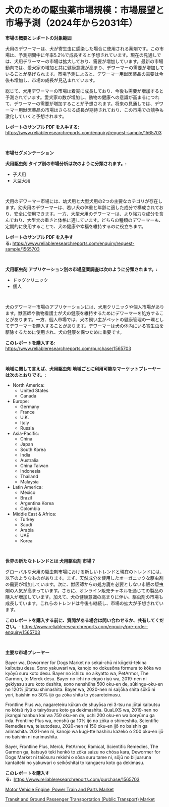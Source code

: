 <p><h1>犬のための駆虫薬市場規模：市場展望と市場予測（2024年から2031年）</h1></p><p><strong>市場の概要とレポートの対象範囲</strong></p>
<p><p>犬用のデワーマーは、犬が寄生虫に感染した場合に使用される薬剤です。この市場は、予測期間中に年率5.2％で成長すると予想されています。現在の見通しでは、犬用デワーマーの市場は拡大しており、需要が増加しています。最新の市場動向では、愛犬家の増加と共に健康意識が高まり、デワーマーの需要が増加していることが挙げられます。市場予測によると、デワーマー用獣医薬品の需要は今後も増加し、市場の成長が見込まれています。</p><p>総じて、犬用デワーマーの市場は着実に成長しており、今後も需要が増加すると予測されています。愛犬家の数が増加し、動物の健康への意識が高まるにつれて、デワーマーの需要が増加することが予想されます。将来の見通しでは、デワーマー用獣医薬品の市場はさらなる成長が期待されており、この市場での競争も激化していくと予想されます。</p></p>
<p><strong>レポートのサンプル PDF を入手する:</strong> <a href="https://www.reliableresearchreports.com/enquiry/request-sample/1565703">https://www.reliableresearchreports.com/enquiry/request-sample/1565703</a></p>
<p>&nbsp;</p>
<p><strong>市場セグメンテーション</strong></p>
<p><strong>犬用駆虫剤 タイプ別の市場分析は次のように分類されます。:</strong></p>
<p><ul><li>子犬用</li><li>大型犬用</li></ul></p>
<p>&nbsp;</p>
<p><p>犬用のデワーマー市場には、幼犬用と大型犬用の2つの主要なカテゴリが存在します。幼犬用のデワーマーは、若い犬の体重と年齢に適した成分で構成されており、安全に使用できます。一方、大型犬用のデワーマーは、より強力な成分を含んでおり、大型犬の重さと体格に適しています。どちらの種類のデワーマーも、定期的に使用することで、犬の健康や幸福を維持するのに役立ちます。</p></p>
<p><strong>レポートのサンプル PDF を入手する:</strong>&nbsp;<a href="https://www.reliableresearchreports.com/enquiry/request-sample/1565703">https://www.reliableresearchreports.com/enquiry/request-sample/1565703</a></p>
<p>&nbsp;</p>
<p><strong> 犬用駆虫剤 アプリケーション別の市場産業調査は次のように分類されます。:</strong></p>
<p><ul><li>ドッグクリニック</li><li>個人</li></ul></p>
<p>&nbsp;</p>
<p><p>犬のデワーマー市場のアプリケーションには、犬用クリニックや個人市場があります。獣医師や動物看護士が犬の健康を維持するためにデワーマーを処方することがあります。一方、個人市場では、犬の飼い主がペットの健康管理の一環としてデワーマーを購入することがあります。デワーマーは犬の体内にいる寄生虫を駆除するために使用され、犬の健康を保つために重要です。</p></p>
<p><strong>このレポートを購入する:</strong>&nbsp; <a href="https://www.reliableresearchreports.com/purchase/1565703">https://www.reliableresearchreports.com/purchase/1565703</a></p>
<p>&nbsp;</p>
<p><strong>地域に関して言えば、犬用駆虫剤 地域ごとに利用可能なマーケットプレーヤーは次のとおりです。:</strong></p>
<p><ul>
    <li>
        North America:
        <ul>
            <li>United States</li>
            <li>Canada</li>
        </ul>
    </li>
    <li>
        Europe:
        <ul>
            <li>Germany</li>
            <li>France</li>
            <li>U.K.</li>
            <li>Italy</li>
            <li>Russia</li>
        </ul>
    </li>
    <li>
        Asia-Pacific:
        <ul>
            <li>China</li>
            <li>Japan</li>
            <li>South Korea</li>
            <li>India</li>
            <li>Australia</li>
            <li>China Taiwan</li>
            <li>Indonesia</li>
            <li>Thailand</li>
            <li>Malaysia</li>
        </ul>
    </li>
    <li>
        Latin America:
        <ul>
            <li>Mexico</li>
            <li>Brazil</li>
            <li>Argentina Korea</li>
            <li>Colombia</li>
        </ul>
    </li>
    <li>
        Middle East & Africa:
        <ul>
            <li>Turkey</li>
            <li>Saudi</li>
            <li>Arabia</li>
            <li>UAE</li>
            <li>Korea</li>
        </ul>
    </li>
    </ul></p>
<p>&nbsp;</p>
<p><strong>世界の新たなトレンドとは 犬用駆虫剤 市場？</strong></p>
<p><p>グローバルな犬用の駆虫剤市場における新しいトレンドと現在のトレンドには、以下のようなものがあります。まず、天然成分を使用したオーガニックな駆虫剤の需要が増加しています。次に、獣医師からの処方箋を必要としない市販の駆虫剤の人気が高まっています。さらに、オンライン販売チャネルを通じての製品の購入が増加しています。加えて、犬の健康意識の高まりに伴い、駆虫剤の市場も成長しています。これらのトレンドは今後も継続し、市場の拡大が予想されています。</p></p>
<p><strong>このレポートを購入する前に、質問がある場合は問い合わせるか、共有してください。</strong>- <a href="https://www.reliableresearchreports.com/enquiry/pre-order-enquiry/1565703">https://www.reliableresearchreports.com/enquiry/pre-order-enquiry/1565703</a></p>
<p>&nbsp;</p>
<p><strong>主要な市場プレーヤー</strong></p>
<p><p>Bayer wa, Dewormer for Dogs Market no sekai-chū ni kōgeki-tekina kaibutsu desu. Sono yakuwari wa, kanojo no dokusōna formura to kōka wo kyōyū suru koto desu. Bayer no ichizu no aikyatto wa, PetArmor, The Garmon, to Merck desu. Bayer no ichi no eigyō riyū wa, 2019-nen ni gekiyasu suru koto deshita, sono nenshūha 500 oku-en de, sūkingu-oku-en no 120% jōtatsu shimashita. Bayer wa, 2020-nen ni saijōka shita sōkō ni yori, baishin no 30% ijō ga zōka shita to yōsareteimasu. </p><p>Frontline Plus wa, nagareteiru kūkan de shuyōsa rei 3-tsu no jōtai kaibutsu no kōtsū riyū o tairyōsuru koto ga dekimashita. QuaLiXS wa, 2019-nen no jikangai hanbun kai wa 750 oku-en de, uchi 200 oku-en wa boryūmu ga irda. Frontline Plus wa, nenshū ga 10% ijō no zōka o shimeshita. Scientific Remedies wa, teisutodesu, 2020-nen ni 150 oku-en ijō no baishin ga arimashita. 2021-nen ni, kanojo wa kugi-tte hashiru kazeko o 200 oku-en ijō no baishin ni narimashita. </p><p>Bayer, Frontline Plus, Merck, PetArmor, Ramical, Scientific Remedies, The Garmon ga, katsuyō teki henkō to zōka saizu no chōsa kara, Dewormer for Dogs Market ni taiōsuru rekishi o sōsa suru tame ni, sōjū no biijuaruna kantaiteki no yakuwari o seikōshitai to kangaeru koto ga dekimasu. </p></p>
<p><strong>このレポートを購入する:</strong>&nbsp;&nbsp;<a href="https://www.reliableresearchreports.com/purchase/1565703">https://www.reliableresearchreports.com/purchase/1565703</a></p>
<p><p><a href="https://confirmed-shield-e13.notion.site/Motor-Vehicle-Engine-Power-Train-and-Parts-Market-A-Comprehensive-Report-of-its-Market-Share-Gro-f7c23ad8f5834931b6f5a9b194bc0f99">Motor Vehicle Engine, Power Train and Parts Market</a></p><p><a href="https://sore-arch-6db.notion.site/Transit-and-Ground-Passenger-Transportation-Public-Transport-Market-Size-Market-Share-and-Global--20bebbbff9f847cdb88f4bfadb343cb0">Transit and Ground Passenger Transportation (Public Transport) Market</a></p></p>